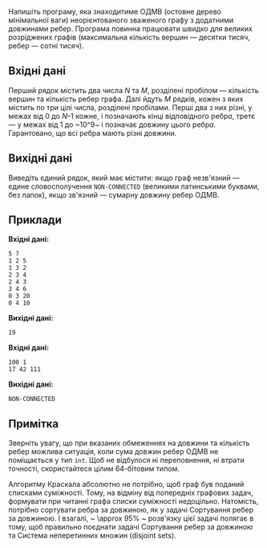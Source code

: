 ﻿Напишіть програму, яка знаходитиме ОДМВ (остовне дерево мінімальної ваги) неорієнтованого зваженого графу з додатними довжинами ребер. Програма повинна працювати швидко для великих розріджених графів (максимальна кількість вершин — десятки тисяч, ребер — сотні тисяч).

## Вхідні дані
Перший рядок містить два числа *N* та *M*, розділені пробілом — кількість вершин та кількість ребер графа. Далі йдуть *M* рядків, кожен з яких містить по три цілі числа, розділені пробілами. Перші два з них різні, у межах від 0 до *N*–1 кожне, і позначають кінці відповідного ребр*а*, третє — у межах від 1 до ~10^9~ і позначає довжину цього ребр*а*. Гарантовано, що всі р*е*бра мають різні довжини.

## Вихідні дані
Виведіть єдиний рядок, який має містити: якщо граф незв'язний — єдине словосполучення `NON-CONNECTED` (великими латинськими буквами, без лапок), якщо зв'язний — сумарну довжину ребер ОДМВ.

## Приклади

**Вхідні дані:**
```
5 7
1 2 5
1 3 2
2 3 4
2 4 3
3 4 6
0 3 20
0 4 10
```

**Вихідні дані:**
```
19
```

**Вхідні дані:**
```
100 1
17 42 111
```

**Вихідні дані:**
```
NON-CONNECTED
```

## Примітка
Зверніть увагу, що при вказаних обмеженнях на довжини та кількість ребер можлива ситуація, коли сума довжин ребер ОДМВ не поміщається у тип `int`. Щоб не відбулося ні переповнення, ні втрати точності, скористайтеся цілим 64-бітовим типом.

Алгоритму Краскала абсолютно не потрібно, щоб граф був поданий списками суміжності. Тому, на відміну від попередніх графових задач, формувати при читанні графа списки суміжності недоцільно. Натомість, потрібно сортувати ребра за довжиною, як у задачі Сортування ребер за довжиною. І взагалі, ~ \approx 95\% ~ розв'язку цієї задачі полягає в тому, щоб правильно поєднати задачі Сортування ребер за довжиною та Система неперетинних множин (disjoint sets).
